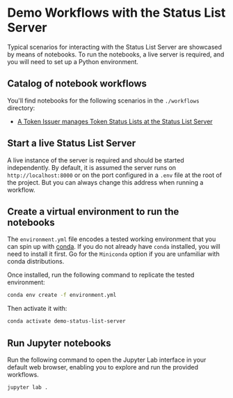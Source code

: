 # Demo Workflows with the Status List Server

Typical scenarios for interacting with the Status List Server are showcased
by means of notebooks. To run the notebooks, a live server is required, and
you will need to set up a Python environment.

## Catalog of notebook workflows

You'll find notebooks for the following scenarios in the `./workflows` directory:

- [A Token Issuer manages Token Status Lists at the Status List Server](./workflows/01-issuer-manages-status-lists.ipynb)

## Start a live Status List Server

A live instance of the server is required and should be started independently.
By default, it is assumed the server runs on `http://localhost:8000` or on the
port configured in a `.env` file at the root of the project. But you can
always change this address when running a workflow.

## Create a virtual environment to run the notebooks

The `environment.yml` file encodes a tested working environment that you can
spin up with [conda](https://docs.conda.io/projects/conda/en/stable/index.html).
If you do not already have `conda` installed, you will need to install it first.
Go for the `Miniconda` option if you are unfamiliar with conda distributions.

Once installed, run the following command to replicate the tested environment:

```bash
conda env create -f environment.yml
```

Then activate it with:

```bash
conda activate demo-status-list-server
```

## Run Jupyter notebooks

Run the following command to open the Jupyter Lab interface in your default web
browser, enabling you to explore and run the provided workflows.

```bash
jupyter lab .
```
